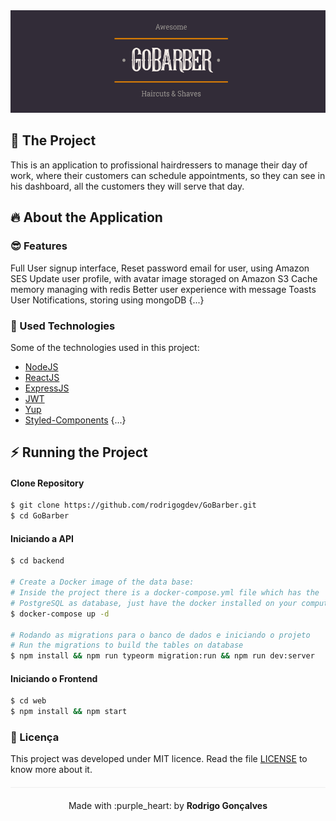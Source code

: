 <div align="center" style="margin-bottom: 20px;">
<img alt="gobarber" src="./img/logo.png" width="auto" heigth="auto"/>
</div>

<div align="center" style="margin: 20px;">

</div>

## :barber: The Project

This is an application to profissional hairdressers to manage their day of work, where their customers can schedule appointments, so they can see in his dashboard, all the customers they will serve that day.

## :fire: About the Application

### :sunglasses: Features

Full User signup interface,
Reset password email for user, using Amazon SES
Update user profile, with avatar image storaged on Amazon S3
Cache memory managing with redis
Better user experience with message Toasts
User Notifications, storing using mongoDB
{...}


### :rocket: Used Technologies

Some of the technologies used in this project:

- [NodeJS](https://nodejs.org/en/)
- [ReactJS](https://pt-br.reactjs.org/)
- [ExpressJS](https://expressjs.com/pt-br/)
- [JWT](https://jwt.io/)
- [Yup](https://github.com/jquense/yup)
- [Styled-Components](https://styled-components.com/)
{...}

## :zap: Running the Project
#### Clone Repository
```sh
$ git clone https://github.com/rodrigogdev/GoBarber.git
$ cd GoBarber
```
#### Iniciando a API
```sh
$ cd backend

# Create a Docker image of the data base:
# Inside the project there is a docker-compose.yml file which has the
# PostgreSQL as database, just have the docker installed on your computer.
$ docker-compose up -d

# Rodando as migrations para o banco de dados e iniciando o projeto
# Run the migrations to build the tables on database
$ npm install && npm run typeorm migration:run && npm run dev:server
```

#### Iniciando o Frontend
```sh
$ cd web
$ npm install && npm start
```
### :memo: Licença

This project was developed under MIT licence. Read the file [LICENSE](LICENSE.md) to know more about it.

<p align="center" style="margin-top: 20px; border-top: 1px solid #eee; padding-top: 20px;">Made with :purple_heart: by <strong> Rodrigo Gonçalves</strong> </p>
